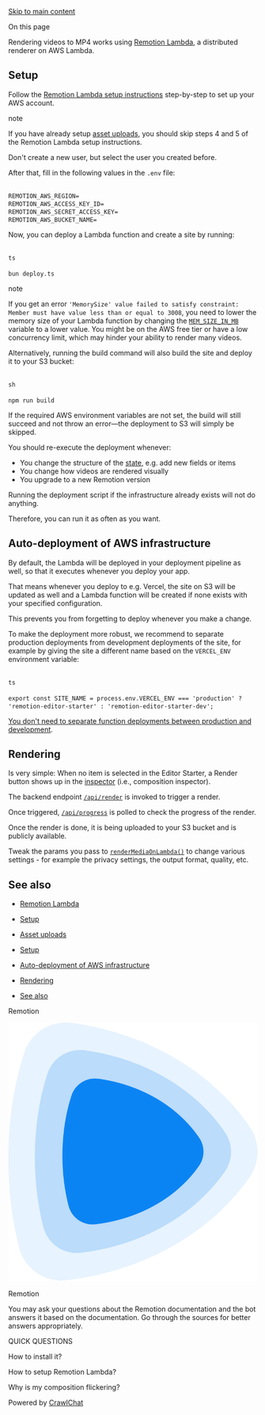 [Skip to main content](https://www.remotion.dev/docs/editor-starter/rendering#__docusaurus_skipToContent_fallback)

On this page

Rendering videos to MP4 works using [Remotion Lambda](https://www.remotion.dev/docs/lambda), a distributed renderer on AWS Lambda.

## Setup [​](https://www.remotion.dev/docs/editor-starter/rendering\#setup "Direct link to Setup")

Follow the [Remotion Lambda setup instructions](https://www.remotion.dev/docs/lambda/setup) step-by-step to set up your AWS account.

note

If you have already setup [asset uploads](https://www.remotion.dev/docs/editor-starter/asset-uploads), you should skip steps 4 and 5 of the Remotion Lambda setup instructions.

Don't create a new user, but select the user you created before.

After that, fill in the following values in the `.env` file:

```

REMOTION_AWS_REGION=
REMOTION_AWS_ACCESS_KEY_ID=
REMOTION_AWS_SECRET_ACCESS_KEY=
REMOTION_AWS_BUCKET_NAME=
```

Now, you can deploy a Lambda function and create a site by running:

```

ts

bun deploy.ts
```

note

If you get an error `'MemorySize' value failed to satisfy constraint: Member must have value less than or equal to 3008`, you need to lower the memory size of your Lambda function by changing the [`MEM_SIZE_IN_MB`](https://github.com/search?q=repo%3Aremotion-dev%2Feditor-starter%20MEM_SIZE_IN_MB&type=code) variable to a lower value. You might be on the AWS free tier or have a low concurrency limit, which may hinder your ability to render many videos.

Alternatively, running the build command will also build the site and deploy it to your S3 bucket:

```

sh

npm run build
```

If the required AWS environment variables are not set, the build will still succeed and not throw an error—the deployment to S3 will simply be skipped.

You should re-execute the deployment whenever:

- You change the structure of the [state](https://www.remotion.dev/docs/editor-starter/state-management), e.g. add new fields or items
- You change how videos are rendered visually
- You upgrade to a new Remotion version

Running the deployment script if the infrastructure already exists will not do anything.

Therefore, you can run it as often as you want.

## Auto-deployment of AWS infrastructure [​](https://www.remotion.dev/docs/editor-starter/rendering\#auto-deployment-of-aws-infrastructure "Direct link to Auto-deployment of AWS infrastructure")

By default, the Lambda will be deployed in your deployment pipeline as well, so that it executes whenever you deploy your app.

That means whenever you deploy to e.g. Vercel, the site on S3 will be updated as well and a Lambda function will be created if none exists with your specified configuration.

This prevents you from forgetting to deploy whenever you make a change.

To make the deployment more robust, we recommend to separate production deployments from development deployments of the site, for example by giving the site a different name based on the `VERCEL_ENV` environment variable:

```

ts

export const SITE_NAME = process.env.VERCEL_ENV === 'production' ? 'remotion-editor-starter' : 'remotion-editor-starter-dev';
```

[You don't need to separate function deployments between production and development](https://www.remotion.dev/docs/lambda/naming-convention#i-need-to-separate-production-staging-and-development).

## Rendering [​](https://www.remotion.dev/docs/editor-starter/rendering\#rendering "Direct link to Rendering")

Is very simple: When no item is selected in the Editor Starter, a Render button shows up in the [inspector](https://www.remotion.dev/docs/editor-starter/tracks-items-assets#inspectors) (i.e., composition inspector).

The backend endpoint [`/api/render`](https://www.remotion.dev/docs/editor-starter/backend-routes#post-apirender) is invoked to trigger a render.

Once triggered, [`/api/progress`](https://www.remotion.dev/docs/editor-starter/backend-routes#get-apiprogress) is polled to check the progress of the render.

Once the render is done, it is being uploaded to your S3 bucket and is publicly available.

Tweak the params you pass to [`renderMediaOnLambda()`](https://www.remotion.dev/docs/lambda/rendermediaonlambda) to change various settings - for example the privacy settings, the output format, quality, etc.

## See also [​](https://www.remotion.dev/docs/editor-starter/rendering\#see-also "Direct link to See also")

- [Remotion Lambda](https://www.remotion.dev/docs/lambda)
- [Setup](https://www.remotion.dev/docs/editor-starter/setup)
- [Asset uploads](https://www.remotion.dev/docs/editor-starter/asset-uploads)

- [Setup](https://www.remotion.dev/docs/editor-starter/rendering#setup)
- [Auto-deployment of AWS infrastructure](https://www.remotion.dev/docs/editor-starter/rendering#auto-deployment-of-aws-infrastructure)
- [Rendering](https://www.remotion.dev/docs/editor-starter/rendering#rendering)
- [See also](https://www.remotion.dev/docs/editor-starter/rendering#see-also)

Remotion

![Logo](https://raw.githubusercontent.com/remotion-dev/brand/refs/heads/main/logo.svg)

Remotion

You may ask your questions about the Remotion documentation and the bot answers it based on the documentation. Go through the sources for better answers appropriately.

QUICK QUESTIONS

How to install it?

How to setup Remotion Lambda?

Why is my composition flickering?

Powered by [CrawlChat](https://crawlchat.app/?ref=powered-by-remotion)
